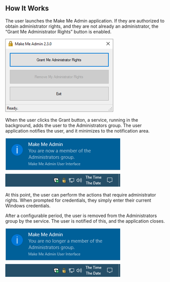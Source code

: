 ## How It Works

The user launches the Make Me Admin application. If they are authorized to obtain administrator rights, and they are not already an administrator, the “Grant Me Administrator Rights” button is enabled.

![Make Me Admin UI](images/makemeadminui-230.png)

When the user clicks the Grant button, a service, running in the background, adds the user to the Administrators group. The user application notifies the user, and it minimizes to the notification area.

![Added to the Administrators group](images/make-me-admin-added.png)

At this point, the user can perform the actions that require administrator rights. When prompted for credentials, they simply enter their current Windows credentials.

After a configurable period, the user is removed from the Administrators group by the service. The user is notified of this, and the application closes.

![Removed from the Administrators group](images/make-me-admin-removed.png)
